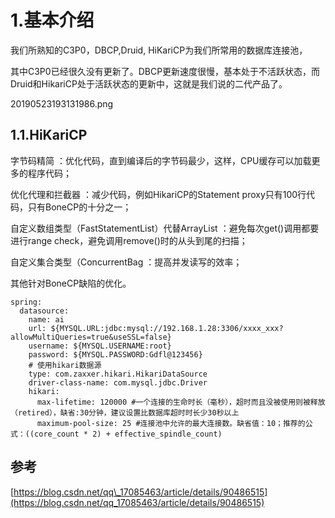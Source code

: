 # 1.基本介绍

我们所熟知的C3P0，DBCP,Druid, HiKariCP为我们所常用的数据库连接池，

其中C3P0已经很久没有更新了。DBCP更新速度很慢，基本处于不活跃状态，而Druid和HikariCP处于活跃状态的更新中，这就是我们说的二代产品了。

20190523193131986.png

## 1.1.HiKariCP

字节码精简 ：优化代码，直到编译后的字节码最少，这样，CPU缓存可以加载更多的程序代码；

优化代理和拦截器 ：减少代码，例如HikariCP的Statement proxy只有100行代码，只有BoneCP的十分之一；

自定义数组类型（FastStatementList）代替ArrayList ：避免每次get\(\)调用都要进行range check，避免调用remove\(\)时的从头到尾的扫描；

自定义集合类型（ConcurrentBag ：提高并发读写的效率；

其他针对BoneCP缺陷的优化。

```
spring:
  datasource:
    name: ai
    url: ${MYSQL.URL:jdbc:mysql://192.168.1.28:3306/xxxx_xxx?allowMultiQueries=true&useSSL=false}
    username: ${MYSQL.USERNAME:root}
    password: ${MYSQL.PASSWORD:Gdfl@123456}
    # 使用hikari数据源
    type: com.zaxxer.hikari.HikariDataSource
    driver-class-name: com.mysql.jdbc.Driver
    hikari:
      max-lifetime: 120000 #一个连接的生命时长（毫秒），超时而且没被使用则被释放（retired），缺省:30分钟，建议设置比数据库超时时长少30秒以上
      maximum-pool-size: 25 #连接池中允许的最大连接数。缺省值：10；推荐的公式：((core_count * 2) + effective_spindle_count)
```

## 参考

[https://blog.csdn.net/qq\_17085463/article/details/90486515](https://blog.csdn.net/qq_17085463/article/details/90486515)

